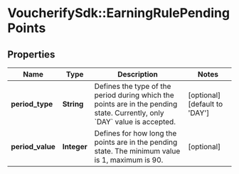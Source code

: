 # VoucherifySdk::EarningRulePendingPoints

## Properties

| Name | Type | Description | Notes |
| ---- | ---- | ----------- | ----- |
| **period_type** | **String** | Defines the type of the period during which the points are in the pending state. Currently, only &#x60;DAY&#x60; value is accepted. | [optional][default to &#39;DAY&#39;] |
| **period_value** | **Integer** | Defines for how long the points are in the pending state. The minimum value is 1, maximum is 90. | [optional] |


